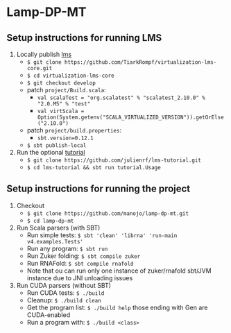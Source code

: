 Lamp-DP-MT
============

## Setup instructions for running LMS
1. Locally publish [lms](https://github.com/tiarkrompf/virtualization-lms-core)
    * `$ git clone https://github.com/TiarkRompf/virtualization-lms-core.git`
    * `$ cd virtualization-lms-core`
    * `$ git checkout develop`
    * patch `project/Build.scala`:
        * `val scalaTest = "org.scalatest" % "scalatest_2.10.0" % "2.0.M5" % "test"`
        * `val virtScala = Option(System.getenv("SCALA_VIRTUALIZED_VERSION")).getOrElse("2.10.0")`
    * patch `project/build.properties`:
        * `sbt.version=0.12.1`
    * `$ sbt publish-local`
2. Run the optional [tutorial](https://github.com/julienrf/lms-tutorial)
    * `$ git clone https://github.com/julienrf/lms-tutorial.git`
    * `$ cd lms-tutorial && sbt run tutorial.Usage`

## Setup instructions for running the project
1. Checkout
    * `$ git clone https://github.com/manojo/lamp-dp-mt.git`
    * `$ cd lamp-dp-mt`
2. Run Scala parsers (with SBT)
    * Run simple tests: `$ sbt 'clean' 'librna' 'run-main v4.examples.Tests'`
    * Run any program: `$ sbt run`
    * Run Zuker folding: `$ sbt compile zuker`
    * Run RNAFold: `$ sbt compile rnafold`
    * Note that ou can run only one instance of zuker/rnafold sbt/JVM instance due to JNI unloading issues
3. Run CUDA parsers (without SBT)
    * Run CUDA tests: `$ ./build`
    * Cleanup: `$ ./build clean`
    * Get the program list: `$ ./build help` those ending with Gen are CUDA-enabled
    * Run a program with: `$ ./build <class>`
